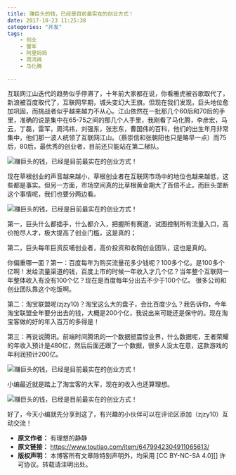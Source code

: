 ```yaml
---
title: 赚巨头的钱，已经是目前最实在的创业方式！
date: 2017-10-23 11:25:38
categories: "开发"
tags:
	- 创业
	- 雷军
	- 阿里妈妈
	- 周鸿祎
	- 马化腾

---
```


互联网江山迭代的趋势似乎停滞了，十年前大家都在说，你看雅虎被谷歌取代了，新浪被百度取代了，互联网早期，城头变幻大王旗。但现在我们发现，巨头地位愈加巩固，而挑战者似乎越来越力不从心。江山依然在一批那几个60后和70后的手里，准确的说是集中在65-75之间的那几个人手里，我刚看了马化腾，李彦宏，马云，丁磊，雷军，周鸿祎，刘强东，张志东，曹国伟的百科，他们的出生年月非常集中，他们那一波人统领了互联网江山。（蔡崇信和张朝阳也只是略早一点）而75后，80后，最优秀的创业者，目前还只能站在第二梯队。

![赚巨头的钱，已经是目前最实在的创业方式！][UNYM-IMUE-FBZA.jpg]

现在草根创业的声音越来越小，草根创业者在互联网市场中的地位也越来越低，这些都是事实。但另一方面，市场空间真的比草根黄金期大了百倍不止。而巨头垄断这个事情呢，我们也要分两边看。

![赚巨头的钱，已经是目前最实在的创业方式！][VZNZ-IUUV-AQQR.jpg]

第一，巨头什么都插手，什么都介入，把握所有赛道，试图控制所有流量入口，高价抢尽人才，极大提高了创业门槛，这是真的；

第二，巨头每年巨资反哺创业者，高价投资和收购创业团队，这也是真的。

你偏重哪一面？第一：百度每年为购买流量花多少钱呢？100多个亿。是100多个亿啊！发给流量渠道的钱，百度上市的时候一年收入才几个亿？当年整个互联网一年整体收入有没有100个亿？现在是百度每年分出去不少于100个亿。 很多公司和创业团队靠这个吃饭啊。

第二：淘宝联盟呢(zjzy10)？淘宝这么大的盘子，会比百度少么？我告诉你，今年淘宝联盟全年要分出去的钱，大概是200个亿，我说出来可能还是保守的。现在淘宝客做的好的年入百万的多得是！

第三：再说说腾讯。前端时间腾讯的一个数据挺震惊业界，什么数据呢，王者荣耀的年收入预计是480亿，然后后面还跟了一个数据，很多人没太在意，这款游戏的年利润预计200亿。

![赚巨头的钱，已经是目前最实在的创业方式！][ZQV6-RQRA-NB6Z.jpg]

小编最近就是踏上了淘宝客的大军，现在的收入也还算理想。

![赚巨头的钱，已经是目前最实在的创业方式！][RFYN-FYY6-3ABE.jpg]

好了，今天小编就先分享到这了，有兴趣的小伙伴可以在评论区添加（zjzy10）互动交流！  



[UNYM-IMUE-FBZA.jpg]: /pro/os/crawler/UNYM-IMUE-FBZA.jpg
[VZNZ-IUUV-AQQR.jpg]: /pro/os/crawler/VZNZ-IUUV-AQQR.jpg
[ZQV6-RQRA-NB6Z.jpg]: /pro/os/crawler/ZQV6-RQRA-NB6Z.jpg
[RFYN-FYY6-3ABE.jpg]: /pro/os/crawler/RFYN-FYY6-3ABE.jpg
 *  **原文作者：** 有理想的静静
 *  **原文链接：** https://www.toutiao.com/item/6479942304911065613/
 *  **版权声明：** 本博客所有文章除特别声明外，均采用 [CC BY-NC-SA 4.0][] 许可协议。转载请注明出处。